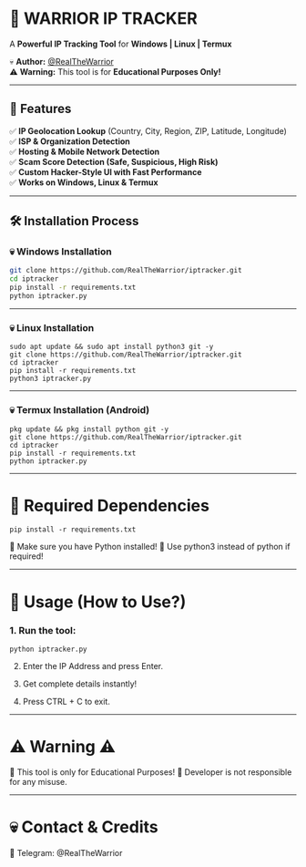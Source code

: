 # 🚀 WARRIOR IP TRACKER  

A **Powerful IP Tracking Tool** for **Windows | Linux | Termux**  

💀 **Author:** [@RealTheWarrior](https://github.com/RealTheWarrior)  
⚠️ **Warning:** This tool is for **Educational Purposes Only!**  

---

## 📌 Features  
✅ **IP Geolocation Lookup** (Country, City, Region, ZIP, Latitude, Longitude)  
✅ **ISP & Organization Detection**  
✅ **Hosting & Mobile Network Detection**  
✅ **Scam Score Detection (Safe, Suspicious, High Risk)**  
✅ **Custom Hacker-Style UI with Fast Performance**  
✅ **Works on Windows, Linux & Termux**  

---

## 🛠️ Installation Process  

### 💀 Windows Installation  
```bash
git clone https://github.com/RealTheWarrior/iptracker.git
cd iptracker
pip install -r requirements.txt
python iptracker.py
```

---

### 💀 Linux Installation
```
sudo apt update && sudo apt install python3 git -y
git clone https://github.com/RealTheWarrior/iptracker.git
cd iptracker
pip install -r requirements.txt
python3 iptracker.py
```


---

### 💀 Termux Installation (Android)
```
pkg update && pkg install python git -y
git clone https://github.com/RealTheWarrior/iptracker.git
cd iptracker
pip install -r requirements.txt
python iptracker.py
 ```


---

# 📜 Required Dependencies
```
pip install -r requirements.txt
```
📌 Make sure you have Python installed!
📌 Use python3 instead of python if required!


---

# 📝 Usage (How to Use?)

### 1. Run the tool:
```
python iptracker.py
```


2. Enter the IP Address and press Enter.


3. Get complete details instantly!


4. Press CTRL + C to exit.




---

# ⚠ Warning ⚠

🔴 This tool is only for Educational Purposes!
🔴 Developer is not responsible for any misuse.

---

# 💀 Contact & Credits

📌 Telegram: @RealTheWarrior
